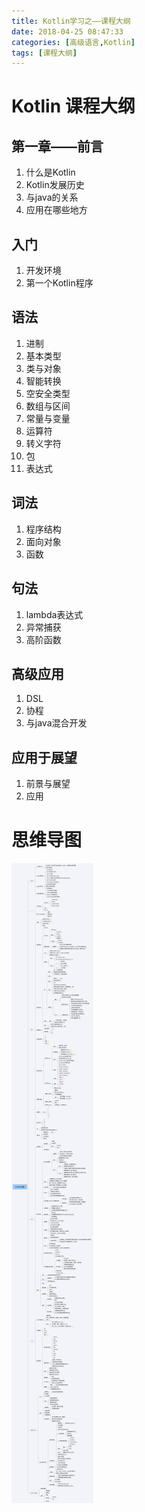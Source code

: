 ```yaml
---
title: Kotlin学习之——课程大纲
date: 2018-04-25 08:47:33
categories: [高级语言,Kotlin]
tags: [课程大纲]
---
```

# Kotlin 课程大纲
## 第一章——前言
1. 什么是Kotlin
2. Kotlin发展历史
3. 与java的关系
4. 应用在哪些地方
<!--more-->
## 入门
1. 开发环境
2. 第一个Kotlin程序

## 语法
1. 进制
2. 基本类型
3. 类与对象
4. 智能转换
5. 空安全类型
6. 数组与区间
7. 常量与变量
8. 运算符
9. 转义字符
10. 包
11. 表达式

## 词法
1. 程序结构
2. 面向对象
3. 函数

## 句法
1. lambda表达式
2. 异常捕获
3. 高阶函数

## 高级应用
1. DSL
2. 协程
3. 与java混合开发


## 应用于展望
1. 前景与展望
2. 应用

# 思维导图
![Kotlin开发][1]

[1]: https://raw.githubusercontent.com/PGzxc/images/master/blog-images/kotlin-outline.png